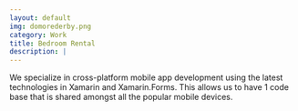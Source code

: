 ```yaml
---
layout: default
img: domorederby.png
category: Work
title: Bedroom Rental
description: |
---
```

  
We specialize in cross-platform mobile app development using the latest technologies in Xamarin and Xamarin.Forms. This allows us to have 1 code base that is shared amongst all the popular mobile devices. 